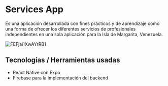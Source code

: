 # Services App 
Es una aplicación desarrollada con fines prácticos y de aprendizaje como una forma de ofrecer los diferentes servicios de profesionales independientes en una sola aplicación para la Isla de Margarita, Venezuela.

![FEFjai1XwAYrRB1](https://user-images.githubusercontent.com/48697305/179380751-9062d2d2-4519-4738-a577-071f87a37b16.jpeg)

## Tecnologías / Herramientas usadas
  - React Native con Expo
  - Firebase para la implementación del backend

